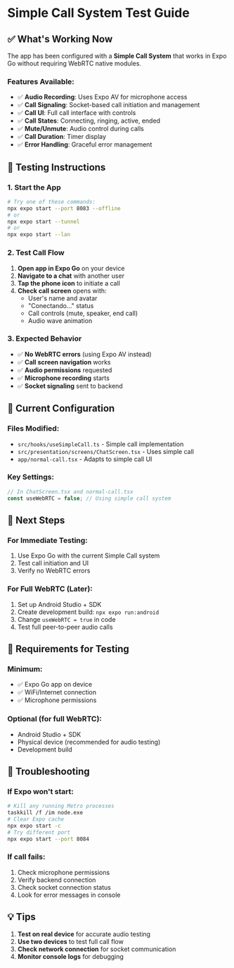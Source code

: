 # Simple Call System Test Guide

## ✅ What's Working Now

The app has been configured with a **Simple Call System** that works in Expo Go without requiring WebRTC native modules.

### Features Available:
- ✅ **Audio Recording**: Uses Expo AV for microphone access
- ✅ **Call Signaling**: Socket-based call initiation and management
- ✅ **Call UI**: Full call interface with controls
- ✅ **Call States**: Connecting, ringing, active, ended
- ✅ **Mute/Unmute**: Audio control during calls
- ✅ **Call Duration**: Timer display
- ✅ **Error Handling**: Graceful error management

## 🎯 Testing Instructions

### 1. Start the App
```bash
# Try one of these commands:
npx expo start --port 8083 --offline
# or
npx expo start --tunnel
# or 
npx expo start --lan
```

### 2. Test Call Flow
1. **Open app in Expo Go** on your device
2. **Navigate to a chat** with another user
3. **Tap the phone icon** to initiate a call
4. **Check call screen** opens with:
   - User's name and avatar
   - "Conectando..." status
   - Call controls (mute, speaker, end call)
   - Audio wave animation

### 3. Expected Behavior
- ✅ **No WebRTC errors** (using Expo AV instead)
- ✅ **Call screen navigation** works
- ✅ **Audio permissions** requested
- ✅ **Microphone recording** starts
- ✅ **Socket signaling** sent to backend

## 🔧 Current Configuration

### Files Modified:
- `src/hooks/useSimpleCall.ts` - Simple call implementation
- `src/presentation/screens/ChatScreen.tsx` - Uses simple call
- `app/normal-call.tsx` - Adapts to simple call UI

### Key Settings:
```typescript
// In ChatScreen.tsx and normal-call.tsx
const useWebRTC = false; // Using simple call system
```

## 🚀 Next Steps

### For Immediate Testing:
1. Use Expo Go with the current Simple Call system
2. Test call initiation and UI
3. Verify no WebRTC errors

### For Full WebRTC (Later):
1. Set up Android Studio + SDK
2. Create development build: `npx expo run:android`
3. Change `useWebRTC = true` in code
4. Test full peer-to-peer audio calls

## 📱 Requirements for Testing

### Minimum:
- ✅ Expo Go app on device
- ✅ WiFi/Internet connection
- ✅ Microphone permissions

### Optional (for full WebRTC):
- Android Studio + SDK
- Physical device (recommended for audio testing)
- Development build

## 🐛 Troubleshooting

### If Expo won't start:
```bash
# Kill any running Metro processes
taskkill /f /im node.exe
# Clear Expo cache
npx expo start -c
# Try different port
npx expo start --port 8084
```

### If call fails:
1. Check microphone permissions
2. Verify backend connection
3. Check socket connection status
4. Look for error messages in console

## 💡 Tips

1. **Test on real device** for accurate audio testing
2. **Use two devices** to test full call flow
3. **Check network connection** for socket communication
4. **Monitor console logs** for debugging
